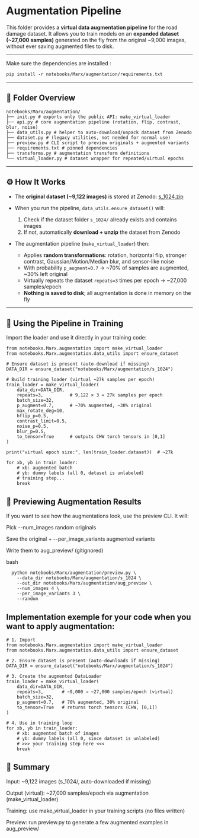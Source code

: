 # Augmentation Pipeline

This folder provides a **virtual data augmentation pipeline** for the road damage dataset.
It allows you to train models on an **expanded dataset (~27,000 samples)** generated on the fly from the original ~9,000 images, without ever saving augmented files to disk.

---

Make sure the dependencies are installed :

```
pip install -r notebooks/Marx/augmentation/requirements.txt
```

---

## 📂 Folder Overview

```
notebooks/Marx/augmentation/
├── init.py # exports only the public API: make_virtual_loader
├── api.py # core augmentation pipeline (rotation, flip, contrast, blur, noise)
├── data_utils.py # helper to auto-download/unpack dataset from Zenodo
├── dataset.py # (legacy utilities, not needed for normal use)
├── preview.py # CLI script to preview originals + augmented variants
├── requirements.txt # pinned dependencies
├── transforms.py # augmentation transform definitions
└── virtual_loader.py # dataset wrapper for repeated/virtual epochs
```


---

## ⚙️ How It Works

- The **original dataset (~9,122 images)** is stored at Zenodo:
  [s_1024.zip](https://zenodo.org/records/11449977/files/s_1024.zip?download=1)

- When you run the pipeline, `data_utils.ensure_dataset()` will:
  1. Check if the dataset folder `s_1024/` already exists and contains images
  2. If not, automatically **download + unzip** the dataset from Zenodo

- The augmentation pipeline (`make_virtual_loader`) then:
  - Applies **random transformations**:
    rotation, horizontal flip, stronger contrast, Gaussian/Motion/Median blur, and sensor-like noise
  - With probability `p_augment=0.7` → ~70% of samples are augmented, ~30% left original
  - Virtually repeats the dataset `repeats=3` times per epoch → ~27,000 samples/epoch
  - **Nothing is saved to disk**; all augmentation is done in memory on the fly

---

## 🚀 Using the Pipeline in Training

Import the loader and use it directly in your training code:

```
from notebooks.Marx.augmentation import make_virtual_loader
from notebooks.Marx.augmentation.data_utils import ensure_dataset

# Ensure dataset is present (auto-download if missing)
DATA_DIR = ensure_dataset("notebooks/Marx/augmentation/s_1024")

# Build training loader (virtual ~27k samples per epoch)
train_loader = make_virtual_loader(
    data_dir=DATA_DIR,
    repeats=3,          # 9,122 × 3 ≈ 27k samples per epoch
    batch_size=32,
    p_augment=0.7,      # ~70% augmented, ~30% original
    max_rotate_deg=10,
    hflip_p=0.5,
    contrast_limit=0.5,
    noise_p=0.5,
    blur_p=0.5,
    to_tensor=True      # outputs CHW torch tensors in [0,1]
)

print("virtual epoch size:", len(train_loader.dataset))  # ~27k

for xb, yb in train_loader:
    # xb: augmented batch
    # yb: dummy labels (all 0, dataset is unlabeled)
    # training step...
    break
```

## 👀 Previewing Augmentation Results

If you want to see how the augmentations look, use the preview CLI.
It will:

Pick --num_images random originals

Save the original + --per_image_variants augmented variants

Write them to aug_preview/ (gitignored)

bash
```
  python notebooks/Marx/augmentation/preview.py \
    --data_dir notebooks/Marx/augmentation/s_1024 \
    --out_dir notebooks/Marx/augmentation/aug_preview \
    --num_images 4 \
    --per_image_variants 3 \
    --random
```


## Implementation exemple for your code when you want to apply augmentation:

```
# 1. Import
from notebooks.Marx.augmentation import make_virtual_loader
from notebooks.Marx.augmentation.data_utils import ensure_dataset

# 2. Ensure dataset is present (auto-downloads if missing)
DATA_DIR = ensure_dataset("notebooks/Marx/augmentation/s_1024")

# 3. Create the augmented DataLoader
train_loader = make_virtual_loader(
    data_dir=DATA_DIR,
    repeats=3,       # ~9,000 → ~27,000 samples/epoch (virtual)
    batch_size=32,
    p_augment=0.7,   # 70% augmented, 30% original
    to_tensor=True   # returns torch tensors (CHW, [0,1])
)

# 4. Use in training loop
for xb, yb in train_loader:
    # xb: augmented batch of images
    # yb: dummy labels (all 0, since dataset is unlabeled)
    # >>> your training step here <<<
    break

```

## 📌 Summary

Input: ~9,122 images (s_1024/, auto-downloaded if missing)

Output (virtual): ~27,000 samples/epoch via augmentation (make_virtual_loader)

Training: use make_virtual_loader in your training scripts (no files written)

Preview: run preview.py to generate a few augmented examples in aug_preview/
